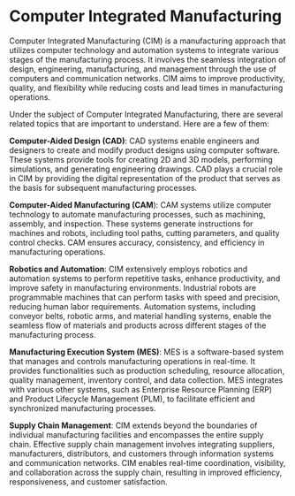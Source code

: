 # Computer Integrated Manufacturing
Computer Integrated Manufacturing (CIM) is a manufacturing approach that utilizes computer technology and automation systems to integrate various stages of the manufacturing process. It involves the seamless integration of design, engineering, manufacturing, and management through the use of computers and communication networks. CIM aims to improve productivity, quality, and flexibility while reducing costs and lead times in manufacturing operations.

Under the subject of Computer Integrated Manufacturing, there are several related topics that are important to understand. Here are a few of them:

**Computer-Aided Design (CAD)**: CAD systems enable engineers and designers to create and modify product designs using computer software. These systems provide tools for creating 2D and 3D models, performing simulations, and generating engineering drawings. CAD plays a crucial role in CIM by providing the digital representation of the product that serves as the basis for subsequent manufacturing processes.

**Computer-Aided Manufacturing (CAM**): CAM systems utilize computer technology to automate manufacturing processes, such as machining, assembly, and inspection. These systems generate instructions for machines and robots, including tool paths, cutting parameters, and quality control checks. CAM ensures accuracy, consistency, and efficiency in manufacturing operations.

**Robotics and Automation**: CIM extensively employs robotics and automation systems to perform repetitive tasks, enhance productivity, and improve safety in manufacturing environments. Industrial robots are programmable machines that can perform tasks with speed and precision, reducing human labor requirements. Automation systems, including conveyor belts, robotic arms, and material handling systems, enable the seamless flow of materials and products across different stages of the manufacturing process.

**Manufacturing Execution System (MES)**: MES is a software-based system that manages and controls manufacturing operations in real-time. It provides functionalities such as production scheduling, resource allocation, quality management, inventory control, and data collection. MES integrates with various other systems, such as Enterprise Resource Planning (ERP) and Product Lifecycle Management (PLM), to facilitate efficient and synchronized manufacturing processes.

**Supply Chain Management**: CIM extends beyond the boundaries of individual manufacturing facilities and encompasses the entire supply chain. Effective supply chain management involves integrating suppliers, manufacturers, distributors, and customers through information systems and communication networks. CIM enables real-time coordination, visibility, and collaboration across the supply chain, resulting in improved efficiency, responsiveness, and customer satisfaction.

